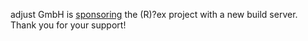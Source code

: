 adjust GmbH is [sponsoring](../../care/help__r__ex.html) the (R)?ex project with a new build server. Thank you for your support!
